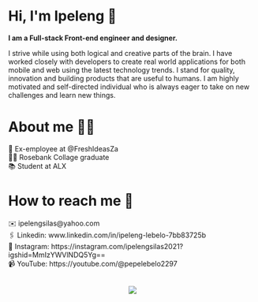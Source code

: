 <h1><b>Hi, I'm Ipeleng 👋</b></h1>

<b>I am a Full-stack Front-end engineer and designer. </b>

I strive while using both logical and creative parts of the brain. I have worked closely with developers to create real world applications for both mobile and web using the latest technology trends. I stand for quality,  innovation and building products that are useful to humans. I am highly motivated and self-directed individual who is always eager to take on new challenges and learn new things.

<h1><b>About me 👱‍♂️</b></h1>
💼 Ex-employee at @FreshIdeasZa <br>
👨‍🎓 Rosebank Collage graduate <br>
📚 Student at ALX <br>

<h1><b>How to reach me 🤩</b></h1>
✉️ ipelengsilas@yahoo.com<br>
🖇️ Linkedin: www.linkedin.com/in/ipeleng-lebelo-7bb83725b <br>
📸 Instagram: https://instagram.com/ipelengsilas2021?igshid=MmIzYWVlNDQ5Yg==<br>
📹 YouTube: https://youtube.com/@pepelebelo2297<br>

<br>
<p align="center">
  <a href="https://skillicons.dev">
    <img src="https://skillicons.dev/icons?i=git,js,html,css,java,nodejs,react,cs" />
  </a>
</p>
